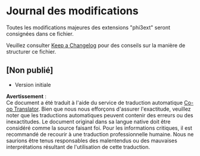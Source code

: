 <!--
CO_OP_TRANSLATOR_METADATA:
{
  "original_hash": "dbb0b6218ce5f9cf0ede8f4201f6ad58",
  "translation_date": "2025-05-07T15:21:39+00:00",
  "source_file": "code/07.Lab/01/Apple/phi3ext/CHANGELOG.md",
  "language_code": "fr"
}
-->
# Journal des modifications

Toutes les modifications majeures des extensions "phi3ext" seront consignées dans ce fichier.

Veuillez consulter [Keep a Changelog](http://keepachangelog.com/) pour des conseils sur la manière de structurer ce fichier.

## [Non publié]

- Version initiale

**Avertissement** :  
Ce document a été traduit à l'aide du service de traduction automatique [Co-op Translator](https://github.com/Azure/co-op-translator). Bien que nous nous efforçons d'assurer l'exactitude, veuillez noter que les traductions automatiques peuvent contenir des erreurs ou des inexactitudes. Le document original dans sa langue native doit être considéré comme la source faisant foi. Pour les informations critiques, il est recommandé de recourir à une traduction professionnelle humaine. Nous ne saurions être tenus responsables des malentendus ou des mauvaises interprétations résultant de l'utilisation de cette traduction.